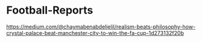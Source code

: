 # Football-Reports

https://medium.com/@chaymabenabdeljelil/realism-beats-philosophy-how-crystal-palace-beat-manchester-city-to-win-the-fa-cup-1d273132f20b
